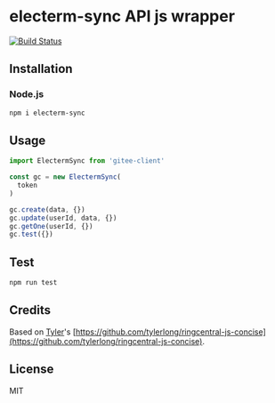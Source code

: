 # electerm-sync API js wrapper

[![Build Status](https://github.com/electerm/electerm-sync/actions/workflows/linux.yml/badge.svg)](https://github.com/electerm/electerm-sync/actions)

## Installation

### Node.js

```bash
npm i electerm-sync
```

## Usage

```js
import ElectermSync from 'gitee-client'

const gc = new ElectermSync(
  token
)

gc.create(data, {})
gc.update(userId, data, {})
gc.getOne(userId, {})
gc.test({})
```

## Test

```bash
npm run test
```

## Credits

Based on [Tyler](https://github.com/tylerlong)'s [https://github.com/tylerlong/ringcentral-js-concise](https://github.com/tylerlong/ringcentral-js-concise).

## License

MIT

